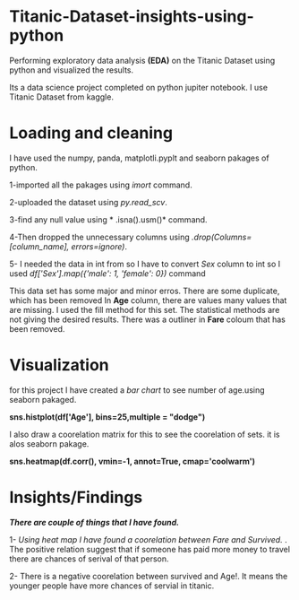 # Titanic-Dataset-insights-using-python
Performing exploratory data analysis **(EDA)** on the Titanic Dataset using python and visualized the results.

Its a data science project completed on python jupiter notebook. I use Titanic Dataset from kaggle. 

# Loading and cleaning
I have used the numpy, panda, matplotli.pyplt and seaborn pakages of python.

1-imported all the pakages using *imort* command.

2-uploaded the dataset using *py.read_scv*.

3-find any null value using * .isna().usm()* command.

4-Then dropped the unnecessary columns using *.drop(Columns=[column_name], errors=ignore)*.

5- I needed the data in int from so I have to convert *Sex* column to int so I used  *df['Sex'].map({'male': 1, 'female': 0})* command

This data set has some major and minor erros.
There are some duplicate, which has been removed
In **Age** column, there are values many values that are missing. I used the fill method for this set. The statistical methods are not giving the desired results.
There was a outliner in **Fare** coloum that has been removed.

# Visualization
for this project I have created a *bar chart* to see number of age.using seaborn pakaged.

**sns.histplot(df['Age'], bins=25,multiple = "dodge")**

I also draw a coorelation matrix for this to see the coorelation of sets. it is alos seaborn pakage.

**sns.heatmap(df.corr(), vmin=-1, annot=True, cmap='coolwarm')**


# Insights/Findings
***There are couple of things that I have found.***

1- *Using heat map I have found a coorelation between Fare and Survived.* .  The positive relation suggest that if someone has paid more money to travel there are chances of serival of that person.

2- There is a negative coorelation between survived and Age!.   It means the younger people have more chances of servial in titanic.

 
